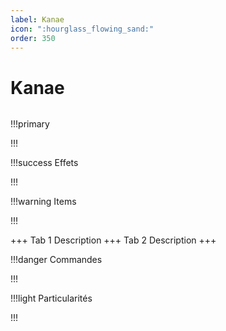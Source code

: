 ```yaml
---
label: Kanae
icon: ":hourglass_flowing_sand:"
order: 350
---
```


# Kanae

```txt

```

!!!primary

!!!

!!!success Effets

!!!

!!!warning Items

!!!

+++ Tab 1
Description
+++ Tab 2 
Description
+++

!!!danger Commandes

!!!

!!!light Particularités

!!!
